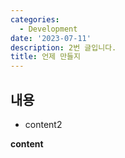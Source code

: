 ```yaml
---
categories:
  - Development
date: '2023-07-11'
description: 2번 글입니다.
title: 언제 만들지
---
```


## 내용

- content2

**content**
